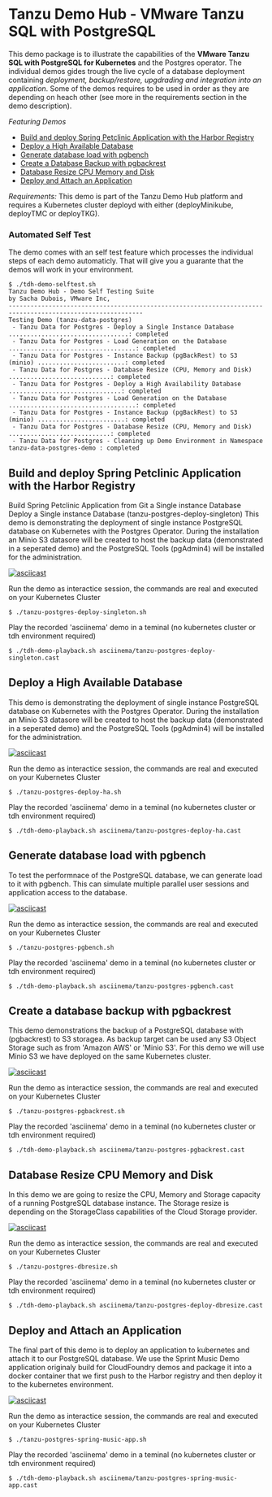 # Tanzu Demo Hub - VMware Tanzu SQL with PostgreSQL

This demo package is to illustrate the capabilities of the **VMware Tanzu SQL with PostgreSQL for Kubernetes** and the Postgres operator. The individual demos gides trough the live cycle of a database deployment containing *deployment, backup/restore, upgdrading and integration into an application*. Some of the demos requires to be used in order as they are depending on heach other (see more in the requirements section in the demo description). 

*Featuring Demos*
- [Build and deploy Spring Petclinic Application with the Harbor Registry](#build-and-deploy-spring-petclinic-application-with-the-harbor-registry)
- [Deploy a High Available Database](#deploy-a-high-available-database)
- [Generate database load with pgbench](#generate-database-load-with-pgbench)
- [Create a Database Backup with pgbackrest](#create-a-database-backup-with-pgbackrest)
- [Database Resize CPU Memory and Disk](#database-resize-cpu-Memory-and-disk)
- [Deploy and Attach an Application](#deploy-and-attach-an-application)

*Requirements:* This demo is part of the Tanzu Demo Hub platform and requires a Kubernetes cluster deployd with either (deployMinikube, deployTMC or deployTKG). 

### Automated Self Test
The demo comes with an self test feature which processes the individual steps of each demo automaticly. That will give you a guarante  that the demos will work in your environment.
```
$ ./tdh-demo-selftest.sh
Tanzu Demo Hub - Demo Self Testing Suite
by Sacha Dubois, VMware Inc,
-----------------------------------------------------------------------------------------------------------
Testing Demo (tanzu-data-postgres)
 - Tanzu Data for Postgres - Deploy a Single Instance Database .................................: completed
 - Tanzu Data for Postgres - Load Generation on the Database ...................................: completed
 - Tanzu Data for Postgres - Instance Backup (pgBackRest) to S3 (minio) ........................: completed
 - Tanzu Data for Postgres - Database Resize (CPU, Memory and Disk) ............................: completed
 - Tanzu Data for Postgres - Deploy a High Availability Database ...............................: completed
 - Tanzu Data for Postgres - Load Generation on the Database ...................................: completed
 - Tanzu Data for Postgres - Instance Backup (pgBackRest) to S3 (minio) ........................: completed
 - Tanzu Data for Postgres - Database Resize (CPU, Memory and Disk) ............................: completed
 - Tanzu Data for Postgres - Cleaning up Demo Environment in Namespace tanzu-data-postgres-demo : completed
```

## Build and deploy Spring Petclinic Application with the Harbor Registry

Build Spring Petclinic Application from Git  a Single instance Database
Deploy a Single instance Database (tanzu-postgres-deploy-singleton)
This demo is demonstrating the deployment of single instance PostgreSQL database on Kubernetes with the Postgres Operator. During the installation an Minio S3 datasore will be created to host the backup data (demonstrated in a seperated demo) and the PostgreSQL Tools (pgAdmin4) will be installed for the administration. 

[![asciicast](https://asciinema.org/a/426010.png)](https://asciinema.org/a/426010)

Run the demo as interactice session, the commands are real and executed on your Kubernetes Cluster
```
$ ./tanzu-postgres-deploy-singleton.sh
```

Play the recorded 'asciinema' demo in a teminal (no kubernetes cluster or tdh environment required)
```
$ ./tdh-demo-playback.sh asciinema/tanzu-postgres-deploy-singleton.cast
```

## Deploy a High Available Database
This demo is demonstrating the deployment of single instance PostgreSQL database on Kubernetes with the Postgres Operator. During the installation an Minio S3 datasore will be created to
 host the backup data (demonstrated in a seperated demo) and the PostgreSQL Tools (pgAdmin4) will be installed for the administration. 

[![asciicast](https://asciinema.org/a/nsFkXQlffsdkNGScpa7X4T8fI.png)](https://asciinema.org/a/nsFkXQlffsdkNGScpa7X4T8fI)

Run the demo as interactice session, the commands are real and executed on your Kubernetes Cluster
```
$ ./tanzu-postgres-deploy-ha.sh
```

Play the recorded 'asciinema' demo in a teminal (no kubernetes cluster or tdh environment required)
```
$ ./tdh-demo-playback.sh asciinema/tanzu-postgres-deploy-ha.cast
```

## Generate database load with pgbench
To test the performnace of the PostgreSQL database, we can generate load to it with pgbench. This can simulate multiple parallel user sessions and application access to the database. 

[![asciicast](https://asciinema.org/a/vL0SpNtGTKF2EOeQzfiVw0u0Y.png)](https://asciinema.org/a/vL0SpNtGTKF2EOeQzfiVw0u0Y)

Run the demo as interactice session, the commands are real and executed on your Kubernetes Cluster
```
$ ./tanzu-postgres-pgbench.sh
```

Play the recorded 'asciinema' demo in a teminal (no kubernetes cluster or tdh environment required)
```
$ ./tdh-demo-playback.sh asciinema/tanzu-postgres-pgbench.cast
```

## Create a database backup with pgbackrest
This demo demonstrations the backup of a PostgreSQL database with (pgbackrest) to S3 storagea. As backup target can be used any S3 Object Storage such as from 'Amazon AWS' or 'Minio S3'. For this demo we will use Minio S3 we have deployed on the same Kubernetes cluster.

[![asciicast](https://asciinema.org/a/UAkBqZpsFQCSIE5MiM28Yvodm.png)](https://asciinema.org/a/UAkBqZpsFQCSIE5MiM28Yvodm)

Run the demo as interactice session, the commands are real and executed on your Kubernetes Cluster
```
$ ./tanzu-postgres-pgbackrest.sh
```

Play the recorded 'asciinema' demo in a teminal (no kubernetes cluster or tdh environment required)
```
$ ./tdh-demo-playback.sh asciinema/tanzu-postgres-pgbackrest.cast
```

## Database Resize CPU Memory and Disk
In this demo we are going to resize the CPU, Memory and Storage capacity of a running PostgreSQL database instance. The Storage resize is depending on the StorageClass capabilities of the Cloud Storage provider. 

[![asciicast](https://asciinema.org/a/NbPDGw5dzH6VLZt4KmVi1qC18.png)](https://asciinema.org/a/NbPDGw5dzH6VLZt4KmVi1qC18)

Run the demo as interactice session, the commands are real and executed on your Kubernetes Cluster
```
$ ./tanzu-postgres-dbresize.sh
```

Play the recorded 'asciinema' demo in a teminal (no kubernetes cluster or tdh environment required)
```
$ ./tdh-demo-playback.sh asciinema/tanzu-postgres-deploy-dbresize.cast
```

## Deploy and Attach an Application
The final part of this demo is to deploy an application to kubernetes and attach it to our PostgreSQL database. We use the Sprint Music Demo application originaly build for CloudFoundry demos and package it into a docker container that we first push to the Harbor registry and then deploy it to the kubernetes environment. 

[![asciicast](https://asciinema.org/a/4H1YMBJcYtIplmK7hosodjuvm.png)](https://asciinema.org/a/4H1YMBJcYtIplmK7hosodjuvm)

Run the demo as interactice session, the commands are real and executed on your Kubernetes Cluster
```
$ ./tanzu-postgres-spring-music-app.sh
```

Play the recorded 'asciinema' demo in a teminal (no kubernetes cluster or tdh environment required)
```
$ ./tdh-demo-playback.sh asciinema/tanzu-postgres-spring-music-app.cast
```

